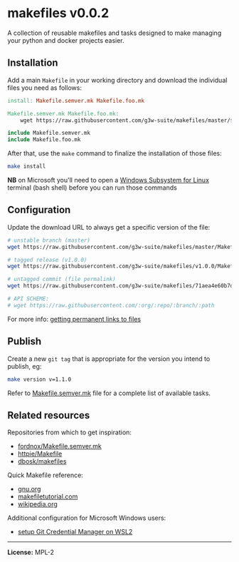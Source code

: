 # makefiles v0.0.2

A collection of reusable makefiles and tasks designed to make managing your python and docker projects easier.

## Installation

Add a main `Makefile` in your working directory and download the individual files you need as follows:

```Makefile
install: Makefile.semver.mk Makefile.foo.mk

Makefile.semver.mk Makefile.foo.mk:
	wget https://raw.githubusercontent.com/g3w-suite/makefiles/master/$@

include Makefile.semver.mk
include Makefile.foo.mk
```

After that, use the `make` command to finalize the installation of those files:

```sh
make install
```

**NB** on Microsoft you'll need to open a [Windows Subsystem for Linux](https://en.wikipedia.org/wiki/Windows_Subsystem_for_Linux) terminal (bash shell) before you can run those commands

## Configuration

Update the download URL to always get a specific version of the file:

```sh
# unstable branch (master)
wget https://raw.githubusercontent.com/g3w-suite/makefiles/master/Makefile.semver.mk

# tagged release (v1.0.0)
wget https://raw.githubusercontent.com/g3w-suite/makefiles/v1.0.0/Makefile.semver.mk

# untagged commit (file permalink)
wget https://raw.githubusercontent.com/g3w-suite/makefiles/71aea4e60b7d4c05e9e7357e0f94eaf82af70a21/Makefile.semver.mk

# API SCHEME:
# wget https://raw.githubusercontent.com/:org/:repo/:branch/:path
```

For more info: [getting permanent links to files](https://docs.github.com/en/repositories/working-with-files/using-files/getting-permanent-links-to-files)

## Publish

Create a new `git tag` that is appropriate for the version you intend to publish, eg:

```sh
make version v=1.1.0
```

Refer to [Makefile.semver.mk](./Makefile.semver.mk) file for a complete list of available tasks.

## Related resources

Repositories from which to get inspiration:

- [fordnox/Makefile.semver.mk](https://gist.github.com/fordnox/837ded1d02eff3ff7b378e296e159a4a)
- [httpie/Makefile](https://github.com/httpie/httpie/blob/master/Makefile)
- [dbosk/makefiles](https://github.com/dbosk/makefiles)

Quick Makefile reference:

- [gnu.org](https://www.gnu.org/software/make/manual/make.html)
- [makefiletutorial.com](https://makefiletutorial.com/)
- [wikipedia.org](https://en.wikipedia.org/wiki/Make_(software))

Additional configuration for Microsoft Windows users:

- [setup Git Credential Manager on WSL2](https://learn.microsoft.com/en-us/windows/wsl/tutorials/wsl-git#git-credential-manager-setup)

---

**License:** MPL-2
